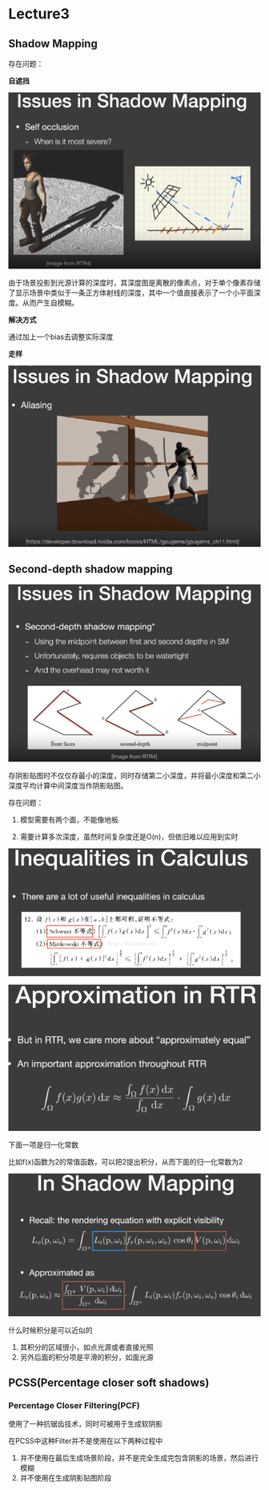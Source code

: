 # Lecture3

## Shadow Mapping

存在问题：

**自遮挡**

![image-20220410163204864](GAMES202/image-20220410163204864.png)

由于场景投影到光源计算的深度时，其深度图是离散的像素点，对于单个像素存储了显示场景中类似于一条正方体射线的深度，其中一个值直接表示了一个小平面深度。从而产生自模糊。

**解决方式**

通过加上一个bias去调整实际深度

**走样**

![image-20220410165343604](GAMES202/image-20220410165343604.png)

## Second-depth shadow mapping

![image-20220410164314567](GAMES202/image-20220410164314567.png)

存阴影贴图时不仅仅存最小的深度，同时存储第二小深度，并将最小深度和第二小深度平均计算中间深度当作阴影贴图。

存在问题：

1. 模型需要有两个面，不能像地板

2. 需要计算多次深度，虽然时间复杂度还是O(n)，但依旧难以应用到实时

   

![image-20220410170141953](GAMES202/image-20220410170141953.png)

![image-20220410170329561](GAMES202/image-20220410170329561.png)

下面一项是归一化常数

比如f(x)函数为2的常值函数，可以把2提出积分，从而下面的归一化常数为2

![image-20220410193752548](GAMES202/image-20220410193752548.png)

什么时候积分是可以近似的

1. 其积分的区域很小，如点光源或者直接光照
2. 另外后面的积分项是平滑的积分，如面光源

## PCSS(Percentage closer soft shadows)

### Percentage Closer Filtering(PCF)

使用了一种抗锯齿技术，同时可被用于生成软阴影

在PCSS中这种Filter并不是使用在以下两种过程中

1. 并不使用在最后生成场景阶段，并不是完全生成完包含阴影的场景，然后进行模糊
2. 并不使用在生成阴影贴图阶段